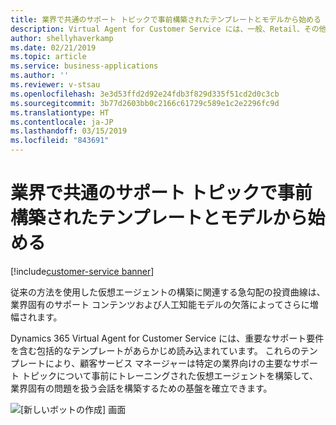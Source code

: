```yaml
---
title: 業界で共通のサポート トピックで事前構築されたテンプレートとモデルから始める
description: Virtual Agent for Customer Service には、一般、Retail、その他のサポート ニーズの高い多くの業界に関連する包括的なテンプレートがあらかじめ読み込まれています。
author: shellyhaverkamp
ms.date: 02/21/2019
ms.topic: article
ms.service: business-applications
ms.author: ''
ms.reviewer: v-stsau
ms.openlocfilehash: 3e3d53ffd2d92e24fdb3f829d335f51cd2d0c3cb
ms.sourcegitcommit: 3b77d2603bb0c2166c61729c589e1c2e2296fc9d
ms.translationtype: HT
ms.contentlocale: ja-JP
ms.lasthandoff: 03/15/2019
ms.locfileid: "843691"
---
```

<!--from editor: Please provide caption info for screenshot.-->

# <a name="get-started-with-pre-built-templates-and-models-with-common-support-topics-for-your-industry"></a>業界で共通のサポート トピックで事前構築されたテンプレートとモデルから始める
[!include[customer-service banner](../../../includes/dynamics365-ai-customer-service.md)]


従来の方法を使用した仮想エージェントの構築に関連する急勾配の投資曲線は、業界固有のサポート コンテンツおよび人工知能モデルの欠落によってさらに増幅されます。

Dynamics 365 Virtual Agent for Customer Service には、重要なサポート要件を含む包括的なテンプレートがあらかじめ読み込まれています。 これらのテンプレートにより、顧客サービス マネージャーは特定の業界向けの主要なサポート トピックについて事前にトレーニングされた仮想エージェントを構築して、業界固有の問題を扱う会話を構築するための基盤を確立できます。

![[新しいボットの作成] 画面](../media/customer-service-virtual-agent-5.png)
